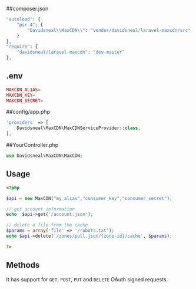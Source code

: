 ##composer.json

```php
"autoload": {
    "psr-4": {
        "Davidsneal\\MaxCDN\\": "vendor/davidsneal/laravel-maxcdn/src"
    }
},
"require": {
    "davidsneal/laravel-maxcdn": "dev-master"
},
```

## .env
```php
MAXCDN_ALIAS=
MAXCDN_KEY=
MAXCDN_SECRET=
```

##config/app.php

```php
'providers' => [
    Davidsneal\MaxCDN\MaxCDNServiceProvider::class,
],
```

##YourController.php

```php
use Davidsneal\MaxCDN\MaxCDN;
```
 
## Usage
```php
<?php

$api = new MaxCDN("my_alias","consumer_key","consumer_secret");

// get account information
echo  $api->get('/account.json');

// delete a file from the cache
$params = array('file' => '/robots.txt');
echo $api->delete('/zones/pull.json/{zone-id}/cache', $params);

?>
```

## Methods

It has support for `GET`, `POST`, `PUT` and `DELETE` OAuth signed requests.
